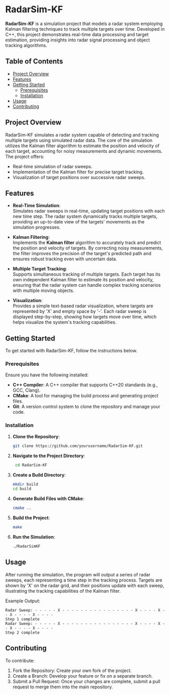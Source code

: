 # RadarSim-KF

**RadarSim-KF** is a simulation project that models a radar system employing Kalman filtering techniques to track multiple targets over time. Developed in C++, this project demonstrates real-time data processing and target estimation, providing insights into radar signal processing and object tracking algorithms.

## Table of Contents

- [Project Overview](#project-overview)
- [Features](#features)
- [Getting Started](#getting-started)
  - [Prerequisites](#prerequisites)
  - [Installation](#installation)
- [Usage](#usage)
- [Contributing](#contributing)

## Project Overview

RadarSim-KF simulates a radar system capable of detecting and tracking multiple targets using simulated radar data. The core of the simulation utilizes the Kalman filter algorithm to estimate the position and velocity of each target, accounting for noisy measurements and dynamic movements. The project offers:

- Real-time simulation of radar sweeps.
- Implementation of the Kalman filter for precise target tracking.
- Visualization of target positions over successive radar sweeps.

## Features

- **Real-Time Simulation**:  
  Simulates radar sweeps in real-time, updating target positions with each new time step. The radar system dynamically tracks multiple targets, providing an up-to-date view of the targets' movements as the simulation progresses.

- **Kalman Filtering**:  
  Implements the **Kalman filter** algorithm to accurately track and predict the position and velocity of targets. By correcting noisy measurements, the filter improves the precision of the target's predicted path and ensures robust tracking even with uncertain data.

- **Multiple Target Tracking**:  
  Supports simultaneous tracking of multiple targets. Each target has its own independent Kalman filter to estimate its position and velocity, ensuring that the radar system can handle complex tracking scenarios with multiple moving objects.

- **Visualization**:  
  Provides a simple text-based radar visualization, where targets are represented by 'X' and empty space by '-'. Each radar sweep is displayed step-by-step, showing how targets move over time, which helps visualize the system's tracking capabilities.

## Getting Started

To get started with RadarSim-KF, follow the instructions below.

### Prerequisites

Ensure you have the following installed:

- **C++ Compiler**: A C++ compiler that supports C++20 standards (e.g., GCC, Clang).
- **CMake**: A tool for managing the build process and generating project files.
- **Git**: A version control system to clone the repository and manage your code.

### Installation

1. **Clone the Repository**:

   ```bash
   git clone https://github.com/yourusername/RadarSim-KF.git
   ```

2. **Navigate to the Project Directory**:
   
   ```bash
    cd RadarSim-KF
   ```

3. **Create a Build Directory**:

   ```bash
   mkdir build
   cd build
   ```
   
4. **Generate Build Files with CMake**:
   
   ```bash
   cmake ..
   ```
  
5. **Build the Project**:
   ```bash
   make
   ```
   
6. **Run the Simulation**:

   ```bash
   ./RadarSimKF
   ```

  ## Usage
  
  After running the simulation, the program will output a series of radar sweeps, each representing a time step in the tracking process. Targets are shown by 'X' on the radar grid,       and their positions update with each sweep, illustrating the tracking capabilities of the Kalman filter.​
  
  Example Output:

    Radar Sweep: - - - - - X - - - - - - - - - - - - - - - - X - - - - X - - X - - - - X - - - -
    Step 1 complete
    Radar Sweep: - - - - - X - - - - - - - - - - - - - - - - X - - - - X - - X - - - - X - - - -
    Step 2 complete

  ## Contributing

  To contribute:

  1. Fork the Repository: Create your own fork of the project.
  2. Create a Branch: Develop your feature or fix on a separate branch.
  3. Submit a Pull Request: Once your changes are complete, submit a pull request to merge them into the main repository.

    




